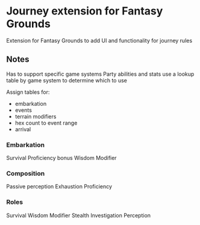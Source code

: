 # Journey extension for Fantasy Grounds

Extension for Fantasy Grounds to add UI and functionality for journey rules


## Notes

Has to support specific game systems
Party abilities and stats use a lookup table by game system to determine which to use

Assign tables for:
- embarkation
- events
- terrain modifiers
- hex count to event range
- arrival

### Embarkation
Survival Proficiency bonus
Wisdom Modifier

### Composition
Passive perception
Exhaustion
Proficiency

### Roles
Survival
Wisdom Modifier
Stealth
Investigation
Perception
